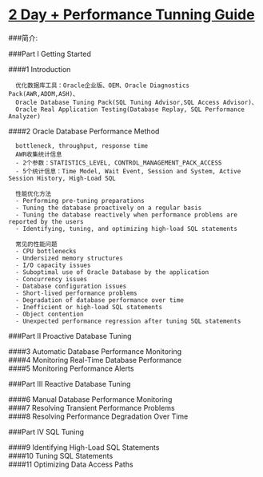 # [2 Day + Performance Tunning Guide](http://docs.oracle.com/cd/E11882_01/server.112/e10822/toc.htm)

###简介:
    

###Part I Getting Started  

####1 Introduction  
      
      优化数据库工具：Oracle企业版、OEM、Oracle Diagnostics Pack(AWR,ADDM,ASH)、
      Oracle Database Tuning Pack(SQL Tuning Advisor,SQL Access Advisor)、
      Oracle Real Application Testing(Database Replay, SQL Performance Analyzer)
      
      
####2 Oracle Database Performance Method  
      
	  bottleneck, throughput, response time
      AWR收集统计信息
      - 2个参数：STATISTICS_LEVEL, CONTROL_MANAGEMENT_PACK_ACCESS
      - 5个统计信息：Time Model, Wait Event, Session and System, Active Session History, High-Load SQL
      
      性能优化方法
	  - Performing pre-tuning preparations
	  - Tuning the database proactively on a regular basis
	  - Tuning the database reactively when performance problems are reported by the users
	  - Identifying, tuning, and optimizing high-load SQL statements
      
      常见的性能问题
      - CPU bottlenecks
      - Undersized memory structures
      - I/O capacity issues
      - Suboptimal use of Oracle Database by the application
      - Concurrency issues
	  - Database configuration issues
	  - Short-lived performance problems
	  - Degradation of database performance over time
	  - Inefficient or high-load SQL statements
	  - Object contention
	  - Unexpected performance regression after tuning SQL statements
      
      
###Part II Proactive Database Tuning  
    
####3 Automatic Database Performance Monitoring  
####4 Monitoring Real-Time Database Performance  
####5 Monitoring Performance Alerts  
      
###Part III Reactive Database Tuning  

####6 Manual Database Performance Monitoring  
####7 Resolving Transient Performance Problems  
####8 Resolving Performance Degradation Over Time  
      
###Part IV SQL Tuning  

####9 Identifying High-Load SQL Statements  
####10 Tuning SQL Statements  
####11 Optimizing Data Access Paths  
